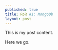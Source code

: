 ```yaml
---
published: true
title: RoR #1: MongoDb
layout: post
---
```

This is my post content.

Here we go.